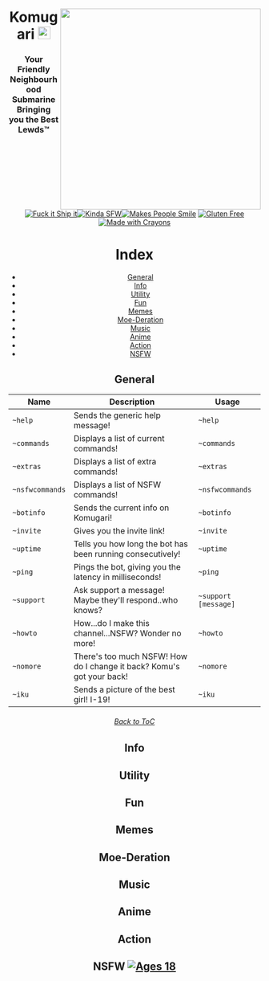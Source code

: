 <html>
  <header>
    <a href = 'https://discordapp.com/oauth2/authorize?client_id=365907645795794946&scope=bot&permissions=1043721303'>
      <img align="right" src="https://a.safe.moe/hu4ry.png" height="400">
    </a>

<h1> Komugari <a href = 'https://discordapp.com/oauth2/authorize?client_id=365907645795794946&scope=bot&permissions=1043721303'>
  <img src="https://a.safe.moe/4kKNg.png" height="25">
</a></h1>

### Your Friendly Neighbourhood Submarine Bringing you the Best Lewds™

[![Fuck it Ship it](http://forthebadge.com/images/badges/fuck-it-ship-it.svg)](https://mitorisia.github.io/Komugari/)[![Kinda SFW](http://forthebadge.com/images/badges/kinda-sfw.svg)](https://mitorisia.github.io/Komugari/)[![Makes People Smile](http://forthebadge.com/images/badges/makes-people-smile.svg)](https://mitorisia.github.io/Komugari/) [![Gluten Free](http://forthebadge.com/images/badges/gluten-free.svg)](https://mitorisia.github.io/Komugari/)[![Made with Crayons](http://forthebadge.com/images/badges/made-with-crayons.svg)](https://mitorisia.github.io/Komugari/)

# Index

- [General](#General)
- [Info](#Info)
- [Utility](#Utility)
- [Fun](#Fun)
- [Memes](#Memes)
- [Moe-Deration](#Moe-Deration)
- [Music](#Music)
- [Anime](#Anime)
- [Action](#Action)
- [NSFW](#NSFW)


## General
Name | Description | Usage
----------------|--------------|-------
`~help` | Sends the generic help message! | `~help`
`~commands` | Displays a list of current commands! | `~commands`
`~extras` | Displays a list of extra commands! | `~extras`
`~nsfwcommands` | Displays a list of NSFW commands! | `~nsfwcommands`
`~botinfo` | Sends the current info on Komugari! | `~botinfo`
`~invite` | Gives you the invite link! | `~invite`
`~uptime` | Tells you how long the bot has been running consecutively! | `~uptime`
`~ping` | Pings the bot, giving you the latency in milliseconds! | `~ping`
`~support` | Ask support a message! Maybe they'll respond..who knows? | `~support [message]`
`~howto` | How...do I make this channel...NSFW? Wonder no more! | `~howto`
`~nomore` | There's too much NSFW! How do I change it back? Komu's got your back! | `~nomore`
`~iku` | Sends a picture of the best girl! I-19! | `~iku`

###### [Back to ToC](#contents)

## Info

## Utility

## Fun

## Memes

## Moe-Deration

## Music

## Anime

## Action

## NSFW [![Ages 18](http://forthebadge.com/images/badges/ages-18.svg)](https://mitorisia.github.io/Komugari/)